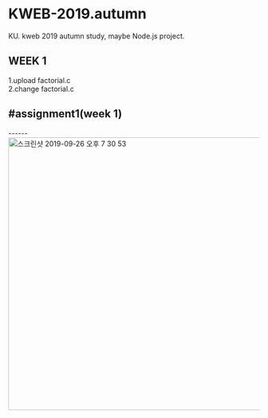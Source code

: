 # KWEB-2019.autumn
KU. kweb 2019 autumn study, maybe Node.js project.

WEEK 1
--------
1.upload factorial.c<br>
2.change factorial.c<br>
<h2>#assignment1(week 1)</h2>
------
<img width="547" alt="스크린샷 2019-09-26 오후 7 30 53" src="https://user-images.githubusercontent.com/44959242/65681591-31651300-e094-11e9-87eb-afa6217a0b8d.png">
